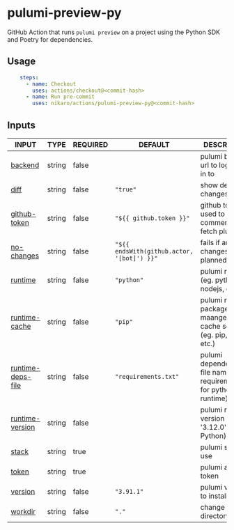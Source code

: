 # pulumi-preview-py

GitHub Action that runs `pulumi preview` on a project using the Python SDK and Poetry for dependencies.

## Usage

```yaml
    steps:
      - name: Checkout
        uses: actions/checkout@<commit-hash>
      - name: Run pre-commit
        uses: nikaro/actions/pulumi-preview-py@<commit-hash>
```

## Inputs

<!-- AUTO-DOC-INPUT:START - Do not remove or modify this section -->

|                                        INPUT                                        |  TYPE  | REQUIRED |                  DEFAULT                   |                                DESCRIPTION                                |
|-------------------------------------------------------------------------------------|--------|----------|--------------------------------------------|---------------------------------------------------------------------------|
|                <a name="input_backend"></a>[backend](#input_backend)                | string |  false   |                                            |                   pulumi backend url to log <br>in to                     |
|                    <a name="input_diff"></a>[diff](#input_diff)                     | string |  false   |                  `"true"`                  |                        show detailed changes diff                         |
|        <a name="input_github-token"></a>[github-token](#input_github-token)         | string |  false   |          `"${{ github.token }}"`           |         github token used to post <br>comments and fetch plugins          |
|           <a name="input_no-changes"></a>[no-changes](#input_no-changes)            | string |  false   | `"${{ endsWith(github.actor, '[bot]') }}"` |                   fails if any changes is <br>planned                     |
|                <a name="input_runtime"></a>[runtime](#input_runtime)                | string |  false   |                 `"python"`                 |              pulumi runtime (eg. python, nodejs, go, etc.)                |
|       <a name="input_runtime-cache"></a>[runtime-cache](#input_runtime-cache)       | string |  false   |                  `"pip"`                   | pulumi runtime package maangere for <br>cache setup (eg. pip, npm, etc.)  |
| <a name="input_runtime-deps-file"></a>[runtime-deps-file](#input_runtime-deps-file) | string |  false   |            `"requirements.txt"`            | pulumi dependencies file name (eg. requirements.txt for python runtime)   |
|    <a name="input_runtime-version"></a>[runtime-version](#input_runtime-version)    | string |  false   |                                            |             pulumi runtime version (eg. '3.12.0' for Python)              |
|                   <a name="input_stack"></a>[stack](#input_stack)                   | string |   true   |                                            |                            pulumi stack to use                            |
|                   <a name="input_token"></a>[token](#input_token)                   | string |   true   |                                            |                            pulumi access token                            |
|                <a name="input_version"></a>[version](#input_version)                | string |  false   |                 `"3.91.1"`                 |                         pulumi version to install                         |
|                <a name="input_workdir"></a>[workdir](#input_workdir)                | string |  false   |                   `"."`                    |                         change working directory                          |

<!-- AUTO-DOC-INPUT:END -->
